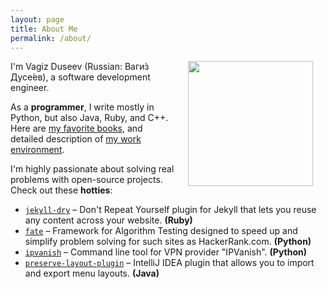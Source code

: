 ```yaml
---
layout: page
title: About Me
permalink: /about/
---
```

<img src="https://image.ibb.co/e4E6kH/vduseev_blog_photo.jpg" align="right" width="200" style="margin: 0px 20px">
I'm Vagiz Duseev (Russian: Ваги́з Дусе́ев), a software development engineer.

As a **programmer**, I write mostly in Python, but also Java, Ruby, and C++. Here are [my favorite books](/favorite-software-books), and detailed description of [my work environment](/work-environment).

I'm highly passionate about solving real problems with open-source projects. Check out these **hotties**:

* [`jekyll-dry`][jekyll-dry] – Don't Repeat Yourself plugin for Jekyll that lets you reuse any content across your website. **(Ruby)**
* [`fate`][fate] – Framework for Algorithm Testing designed to speed up and simplify problem solving for such sites as HackerRank.com. **(Python)**
* [`ipvanish`][ipvanish] – Command line tool for VPN provider "IPVanish". **(Python)**
* [`preserve-layout-plugin`][preserve-layout-plugin] – IntelliJ IDEA plugin that allows you to import and export menu layouts. **(Java)**

[jekyll-dry]: https://github.com/vduseev/jekyll-dry
[fate]: https://github.com/vduseev/fate
[ipvanish]: https://github.com/vduseev/ipvanish
[preserve-layout-plugin]: https://github.com/vduseev/preserve-layout-plugin